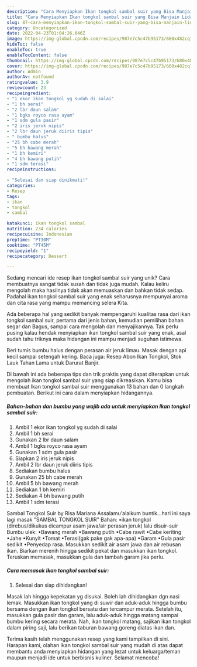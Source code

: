 ```yaml
---
description: "Cara Menyiapkan Ikan tongkol sambal suir yang Bisa Manjain Lidah"
title: "Cara Menyiapkan Ikan tongkol sambal suir yang Bisa Manjain Lidah"
slug: 87-cara-menyiapkan-ikan-tongkol-sambal-suir-yang-bisa-manjain-lidah
category: Uncategorized
date: 2022-04-23T01:04:26.646Z
image: https://img-global.cpcdn.com/recipes/987e7c5c47b95173/680x482cq70/ikan-tongkol-sambal-suir-foto-resep-utama.jpg
hideToc: false
enableToc: true
enableTocContent: false
thumbnail: https://img-global.cpcdn.com/recipes/987e7c5c47b95173/680x482cq70/ikan-tongkol-sambal-suir-foto-resep-utama.jpg
cover: https://img-global.cpcdn.com/recipes/987e7c5c47b95173/680x482cq70/ikan-tongkol-sambal-suir-foto-resep-utama.jpg
author: Admin
authorAv: notfound
ratingvalue: 3.9
reviewcount: 23
recipeingredient:
- "1 ekor ikan tongkol yg sudah di salai"
- "1 bh serai"
- "2 lbr daun salam"
- "1 bgks royco rasa ayam"
- "1 sdm gula pasir"
- "2 iris jeruk nipis"
- "2 lbr daun jeruk diiris tipis"
- " bumbu halus"
- "25 bh cabe merah"
- "5 bh bawang merah"
- "1 bh kemiri"
- "4 bh bawang putih"
- "1 sdm terasi"
recipeinstructions:

- "Selesai dan siap dinikmati!"
categories:
- Resep
tags:
- ikan
- tongkol
- sambal

katakunci: ikan tongkol sambal 
nutrition: 234 calories
recipecuisine: Indonesian
preptime: "PT30M"
cooktime: "PT45M"
recipeyield: "1"
recipecategory: Dessert

---
```





Sedang mencari ide resep ikan tongkol sambal suir yang unik? Cara membuatnya sangat tidak susah dan tidak juga mudah. Kalau keliru mengolah maka hasilnya tidak akan memuaskan dan bahkan tidak sedap. Padahal ikan tongkol sambal suir yang enak seharusnya mempunyai aroma dan cita rasa yang mampu memancing selera Kita.





Ada beberapa hal yang sedikit banyak mempengaruhi kualitas rasa dari ikan tongkol sambal suir, pertama dari jenis bahan, kemudian pemilihan bahan segar dan Bagus, sampai cara mengolah dan menyajikannya. Tak perlu pusing kalau hendak menyiapkan ikan tongkol sambal suir yang enak,      asal sudah tahu triknya maka hidangan ini mampu menjadi suguhan istimewa.














Beri tumis bumbu halus dengan perasan air jeruk limau. Masak dengan api kecil sampai setengah kering. Baca juga: Resep Abon Ikan Tongkol, Stok Lauk Tahan Lama untuk Darurat Banjir.






Di bawah ini ada beberapa tips dan trik praktis yang dapat diterapkan untuk mengolah ikan tongkol sambal suir yang siap dikreasikan. Kamu bisa membuat Ikan tongkol sambal suir menggunakan 13 bahan dan 0 langkah pembuatan. Berikut ini cara dalam menyiapkan hidangannya.

<!--inarticleads1-->

##### Bahan-bahan dan bumbu yang wajib ada untuk menyiapkan Ikan tongkol sambal suir:

1. Ambil 1 ekor ikan tongkol yg sudah di salai
1. Ambil 1 bh serai
1. Gunakan 2 lbr daun salam
1. Ambil 1 bgks royco rasa ayam
1. Gunakan 1 sdm gula pasir
1. Siapkan 2 iris jeruk nipis
1. Ambil 2 lbr daun jeruk diiris tipis
1. Sediakan  bumbu halus
1. Gunakan 25 bh cabe merah
1. Ambil 5 bh bawang merah
1. Sediakan 1 bh kemiri
1. Sediakan 4 bh bawang putih
1. Ambil 1 sdm terasi


Sambal Tongkol Suir by Risa Mariana Assalamu&#39;alaikum buntik…hari ini saya lagi masak &#34;SAMBAL TONGKOL SUIR&#34; Bahan: •ikan tongkol (direbus/dikukus dicampur asam jawa/air perasan jeruk) lalu disuir-suir Bumbu ulek: •Bawang merah •Bawang putih •Cabe rawit •Cabe keriting •Jahe •Kunyit •Tomat •Terasi(gak pake gak apa-apa) •Garam •Gula pasir sedikit •Penyedap rasa. Masukkan sedikit air asam jawa dan air rebusan ikan. Biarkan merenih hingga sedikit pekat dan masukkan ikan tongkol. Teruskan memasak, masukkan gula dan tambah garam jika perlu. 

<!--inarticleads2-->

##### Cara memasak Ikan tongkol sambal suir:


1. Selesai dan siap dihidangkan!

Masak lah hingga kepekatan yg disukai. Boleh lah dihidangkan dgn nasi lemak. Masukkan ikan tongkol yang di suwir dan aduk-aduk hingga bumbu bersama dengan ikan tongkol bersatu dan tercampur merata. Setelah itu, masukkan gula pasir dan garam, lalu aduk-aduk hingga matang sampai bumbu kering secara merata. Nah, ikan tongkol matang, sajikan ikan tongkol dalam piring saji, lalu berikan taburan bawang goreng diatas ikan dan. 

Terima kasih telah menggunakan resep yang kami tampilkan di sini. Harapan kami, olahan Ikan tongkol sambal suir yang mudah di atas dapat membantu anda menyiapkan hidangan yang lezat untuk keluarga/teman maupun menjadi ide untuk berbisnis kuliner. Selamat mencoba!
